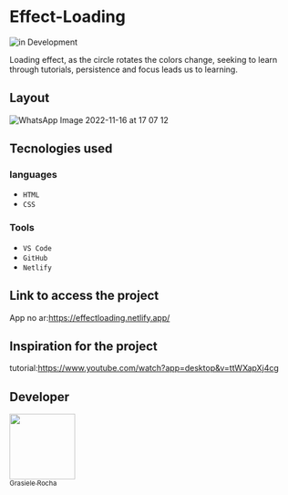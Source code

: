# Effect-Loading

![in Development](https://img.shields.io/badge/Animation%20-%20Loading-blue) 

Loading effect, as the circle rotates the colors change, seeking to learn through tutorials, persistence and focus leads us to learning.


## Layout 
![WhatsApp Image 2022-11-16 at 17 07 12](https://user-images.githubusercontent.com/104076058/202283405-c7363522-ffde-4c41-b180-eecd9625d09f.jpeg)



## Tecnologies used
### languages
- `HTML`
- `CSS`

### Tools
- `VS Code`
- `GitHub`
- `Netlify`

## Link to access the project

App no ar:https://effectloading.netlify.app/

## Inspiration for the project
tutorial:https://www.youtube.com/watch?app=desktop&v=ttWXapXj4cg


## Developer

[<img src="https://avatars.githubusercontent.com/u/104076058?v=4" width=115><br><sub>Grasiele Rocha</sub>](https://github.com/GrasieleRocha) 

